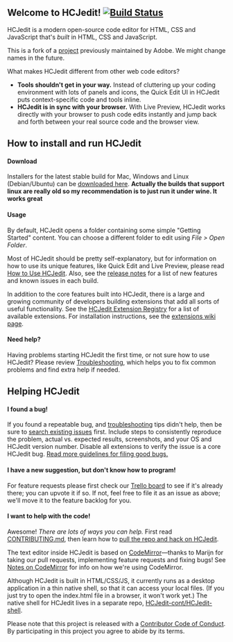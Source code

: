 Welcome to HCJedit! [![Build Status](https://travis-ci.org/adobe.svg?branch=master)](https://travis-ci.org/adobe/HCJedit)
-------------------

HCJedit is a modern open-source code editor for HTML, CSS
and JavaScript that's *built* in HTML, CSS and JavaScript.

This is a fork of a [project](https://github.com/adobe/Brackets) previously maintained by Adobe.
We might change names in the future.

What makes HCJedit different from other web code editors?

* **Tools shouldn't get in your way.** Instead of cluttering up your coding
environment with lots of panels and icons, the Quick Edit UI in HCJedit puts 
context-specific code and tools inline.
* **HCJedit is in sync with your browser.** With Live Preview, HCJedit
works directly with your browser to push code edits instantly and jump
back and forth between your real source code and the browser view.


How to install and run HCJedit
-------------------------------
#### Download

Installers for the latest stable build for Mac, Windows and Linux (Debian/Ubuntu) can be [downloaded here](https://a-childs-encyclopedia.github.io/-HCJedit-/).
**Actually the builds that support linux are really old so my recommendation is to just run it under wine. It works great**
#### Usage

By default, HCJedit opens a folder containing some simple "Getting Started" content.
You can choose a different folder to edit using *File > Open Folder*.

Most of HCJedit should be pretty self-explanatory, but for information on how
to use its unique features, like Quick Edit and Live Preview, please read
[How to Use HCJedit](http://github.com/Brackets-cont/Brackets/wiki/How-to-Use-Brackets). 
Also, see the [release notes](http://github.com/Brackets-cont/Brackets/wiki/Release-Notes)
for a list of new features and known issues in each build.

In addition to the core features built into HCJedit, there is a large and growing
community of developers building extensions that add all sorts of useful functionality.
See the [HCJedit Extension Registry](https://registry.Brackets.io/)
for a list of available extensions. For installation instructions,
see the [extensions wiki page](https://github.com/Brackets-cont/HCJedit/wiki/Brackets-Extensions).

#### Need help?

Having problems starting HCJedit the first time, or not sure how to use HCJedit?  Please 
review [Troubleshooting](https://github.com/Brackets-cont/Brackets/wiki/Troubleshooting), which helps 
you to fix common problems and find extra help if needed.

Helping HCJedit
----------------

#### I found a bug!

If you found a repeatable bug, and [troubleshooting](https://github.com/Brackets-cont/Brackets/wiki/Troubleshooting) 
tips didn't help, then be sure to [search existing issues](https://github.com/Brackets-cont/Brackets/issues) first.
Include steps to consistently reproduce the problem, actual vs. expected results, screenshots, and your OS and
HCJedit version number. Disable all extensions to verify the issue is a core HCJedit bug.
[Read more guidelines for filing good bugs.](https://github.com/Brackets-cont/Brackets/wiki/How-to-Report-an-Issue)


#### I have a new suggestion, but don't know how to program!

For feature requests please first check our [Trello board](http://bit.ly/BracketsBacklog) to
see if it's already there; you can upvote it if so. If not, feel free to file it as an issue as above; we'll
move it to the feature backlog for you.


#### I want to help with the code!

Awesome! _There are lots of ways you can help._ First read 
[CONTRIBUTING.md](https://github.com/Brackets-cont/Brackets/blob/master/CONTRIBUTING.md), 
then learn how to [pull the repo and hack on HCJedit](https://github.com/Brackets-cont/Brackets/wiki/How-to-Hack-on-Brackets).

The text editor inside HCJedit is based on 
[CodeMirror](http://github.com/codemirror/CodeMirror)&mdash;thanks to Marijn for
taking our pull requests, implementing feature requests and fixing bugs! See 
[Notes on CodeMirror](https://github.com/Brackets-cont/HCJedit/wiki/Notes-on-CodeMirror)
for info on how we're using CodeMirror.

Although HCJedit is built in HTML/CSS/JS, it currently runs as a desktop 
application in a thin native shell, so that it can access your local files.
(If you just try to open the index.html file in a browser, it won't work yet.)
The native shell for HCJedit lives in a separate repo, 
[HCJedit-cont/HCJedit-shell](https://github.com/A-childs-encyclopedia/HCJedit-shell).

Please note that this project is released with a [Contributor Code of Conduct](https://github.com/Brackets-cont/Brackets/blob/master/CODE_OF_CONDUCT.md). By participating in this project you agree to abide by its terms.
